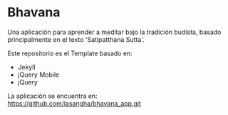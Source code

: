 Bhavana
=======

Una aplicación para aprender a meditar bajo la tradición budista, basado principalmente en el texto 'Satipatthana Sutta'.

Este repositorio es el Template basado en:
* Jekyll
* jQuery Mobile
* jQuery

La aplicación se encuentra en: https://github.com/lasangha/bhavana_app.git


